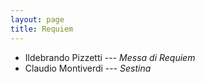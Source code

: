 ```yaml
---
layout: page
title: Requiem
---
```


* Ildebrando Pizzetti --- *Messa di Requiem*
* Claudio Montiverdi --- *Sestina*
